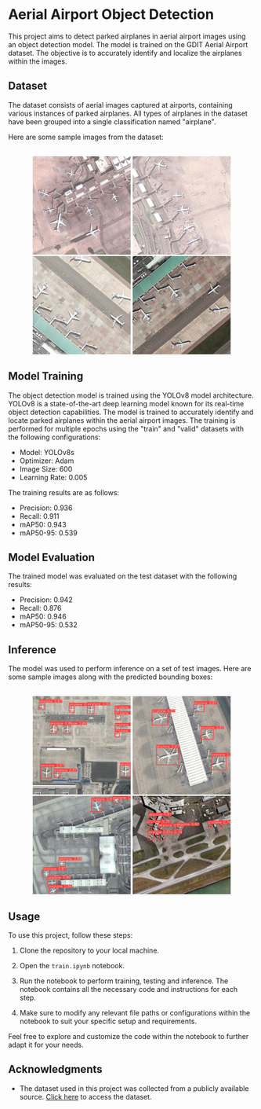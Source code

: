# Aerial Airport Object Detection

This project aims to detect parked airplanes in aerial airport images using an object detection model. The model is trained on the GDIT Aerial Airport dataset. The objective is to accurately identify and localize the airplanes within the images.

## Dataset

The dataset consists of aerial images captured at airports, containing various instances of parked airplanes. All types of airplanes in the dataset have been grouped into a single classification named "airplane".

Here are some sample images from the dataset:

<br/>
<div align="center">
  <img src="https://github.com/IslamMounir/Aerial_Airport_Object_Detection/blob/main/Images/dataset_1.jpg" alt="Dataset Sample 1" width="200"/>
  <img src="https://github.com/IslamMounir/Aerial_Airport_Object_Detection/blob/main/Images/dataset_2.jpg" alt="Dataset Sample 2" width="200"/>
  <img src="https://github.com/IslamMounir/Aerial_Airport_Object_Detection/blob/main/Images/dataset_3.jpg" alt="Dataset Sample 3" width="200"/>
  <img src="https://github.com/IslamMounir/Aerial_Airport_Object_Detection/blob/main/Images/dataset_4.jpg" alt="Dataset Sample 4" width="200"/>
</div>

## Model Training

The object detection model is trained using the YOLOv8 model architecture. YOLOv8 is a state-of-the-art deep learning model known for its real-time object detection capabilities.
The model is trained to accurately identify and locate parked airplanes within the aerial airport images. 
The training is performed for multiple epochs using the "train" and "valid" datasets  with the following configurations:
- Model: YOLOv8s
- Optimizer: Adam
- Image Size: 600
- Learning Rate: 0.005

The training results are as follows:
- Precision: 0.936
- Recall: 0.911
- mAP50: 0.943
- mAP50-95: 0.539



## Model Evaluation

The trained model was evaluated on the test dataset with the following results:
- Precision: 0.942
- Recall: 0.876
- mAP50: 0.946
- mAP50-95: 0.532


## Inference

The model was used to perform inference on a set of test images. Here are some sample images along with the predicted bounding boxes:

  <br/>
<div align="center">
  <img src="https://github.com/IslamMounir/Aerial_Airport_Object_Detection/blob/main/Images/test_1.jpg" alt="Inference Sample 1" width="200"/>
  <img src="https://github.com/IslamMounir/Aerial_Airport_Object_Detection/blob/main/Images/test_2.jpg" alt="Inference Sample 2" width="200"/>
  <img src="https://github.com/IslamMounir/Aerial_Airport_Object_Detection/blob/main/Images/test_3.jpg" alt="Inference Sample 3" width="200"/>
  <img src="https://github.com/IslamMounir/Aerial_Airport_Object_Detection/blob/main/Images/test_4.jpg" alt="Inference Sample 4" width="200"/>
</div>

## Usage

To use this project, follow these steps:

1. Clone the repository to your local machine.

2. Open the `train.ipynb` notebook.

3. Run the notebook to perform training, testing and inference. The notebook contains all the necessary code and instructions for each step.

4. Make sure to modify any relevant file paths or configurations within the notebook to suit your specific setup and requirements.

Feel free to explore and customize the code within the notebook to further adapt it for your needs.


## Acknowledgments

- The dataset used in this project was collected from a publicly available source. [Click here](https://universe.roboflow.com/gdit/aerial-airport/dataset/1) to access the dataset.

